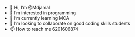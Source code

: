 - 👋 Hi, I’m @Mdjamal
- 👀 I’m interested in programming
- 🌱 I’m currently learning MCA
- 💞️ I’m looking to collaborate on good coding skills students 
- 📫 How to reach me 6201606874

<!---
Mdjamalr/Mdjamalr is a ✨ special ✨ repository because its `README.md` (this file) appears on your GitHub profile.
You can click the Preview link to take a look at your changes.
--->
